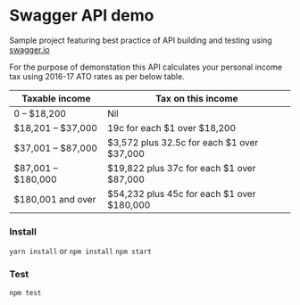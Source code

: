 # Swagger API demo
Sample project featuring best practice of API building and testing using [swagger.io](https://swagger/io)  

For the purpose of demonstation this API calculates your personal income tax using 2016-17 ATO rates as per below table.  

| Taxable income     | Tax on this income                         |
|--------------------|--------------------------------------------|
| 0 – $18,200        | Nil                                        |
| $18,201 – $37,000  | 19c for each $1 over $18,200               |
| $37,001 – $87,000  | $3,572 plus 32.5c for each $1 over $37,000 |
| $87,001 – $180,000 | $19,822 plus 37c for each $1 over $87,000  |
| $180,001 and over  | $54,232 plus 45c for each $1 over $180,000 |


### Install
`yarn install` or `npm install`
`npm start`

### Test
`npm test`
